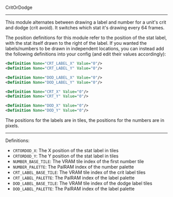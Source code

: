 
CritOrDodge

---

This module alternates between drawing a label and number for a unit's crit and dodge (crit avoid). It switches which stat it's drawing every 64 frames.

The position definitions for this module refer to the position of the stat label, with the stat itself drawn to the right of the label. If you wanted the labels/numbers to be drawn in independent locations, you can instead add the following definitions into your config (and edit their values accordingly):

```xml
<Definition Name="CRT_LABEL_X" Value="0"/>
<Definition Name="CRT_LABEL_Y" Value="0"/>

<Definition Name="DOD_LABEL_X" Value="0"/>
<Definition Name="DOD_LABEL_Y" Value="0"/>

<Definition Name="CRT_X" Value="0"/>
<Definition Name="CRT_Y" Value="0"/>

<Definition Name="DOD_X" Value="0"/>
<Definition Name="DOD_Y" Value="0"/>
```

The positions for the labels are in tiles, the positions for the numbers are in pixels.

---

Definitions:

  * `CRTORDOD_X`: The X position of the stat label in tiles
  * `CRTORDOD_Y`: The Y position of the stat label in tiles
  * `NUMBER_BASE_TILE`: The VRAM tile index of the first number tile
  * `NUMBER_PALETTE`: The PalRAM index of the number palette
  * `CRT_LABEL_BASE_TILE`: The VRAM tile index of the crit label tiles
  * `CRT_LABEL_PALETTE`: The PalRAM index of the label palette
  * `DOD_LABEL_BASE_TILE`: The VRAM tile index of the dodge label tiles
  * `DOD_LABEL_PALETTE`: The PalRAM index of the label palette
